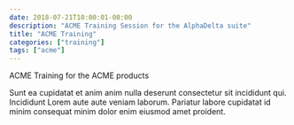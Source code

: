 ```yaml
---
date: 2018-07-21T10:00:01-00:00
description: "ACME Training Session for the AlphaDelta suite"
title: "ACME Training"
categories: ["training"]
tags: ["acme"]
---
```


ACME Training for the ACME products

Sunt ea cupidatat et anim anim nulla deserunt consectetur sit incididunt qui. Incididunt Lorem aute aute veniam laborum. Pariatur labore cupidatat id minim consequat minim dolor enim eiusmod amet proident.
